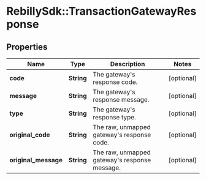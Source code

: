 # RebillySdk::TransactionGatewayResponse

## Properties
Name | Type | Description | Notes
------------ | ------------- | ------------- | -------------
**code** | **String** | The gateway&#x27;s response code. | [optional] 
**message** | **String** | The gateway&#x27;s response message. | [optional] 
**type** | **String** | The gateway&#x27;s response type. | [optional] 
**original_code** | **String** | The raw, unmapped gateway&#x27;s response code. | [optional] 
**original_message** | **String** | The raw, unmapped gateway&#x27;s response message. | [optional] 

